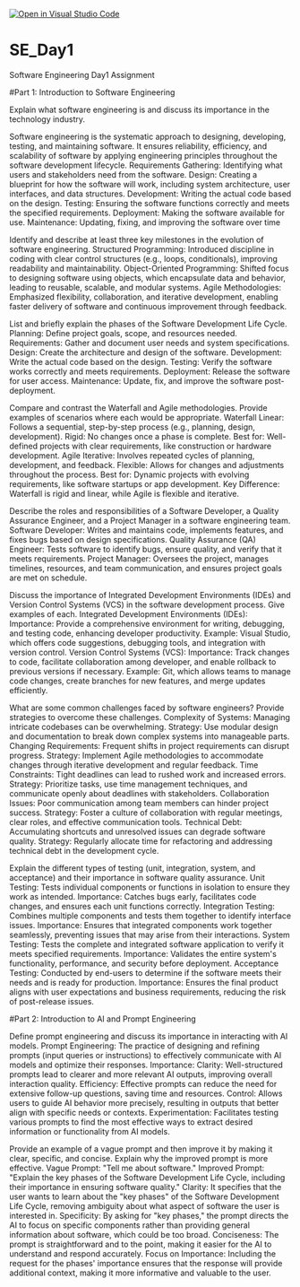 [![Open in Visual Studio Code](https://classroom.github.com/assets/open-in-vscode-2e0aaae1b6195c2367325f4f02e2d04e9abb55f0b24a779b69b11b9e10269abc.svg)](https://classroom.github.com/online_ide?assignment_repo_id=15606621&assignment_repo_type=AssignmentRepo)
# SE_Day1
Software Engineering Day1 Assignment

#Part 1: Introduction to Software Engineering

Explain what software engineering is and discuss its importance in the technology industry.

Software engineering is the systematic approach to designing, developing, testing, and maintaining software. It ensures reliability, efficiency, and scalability of software by applying engineering principles throughout the software development lifecycle.
Requirements Gathering: Identifying what users and stakeholders need from the software.
Design: Creating a blueprint for how the software will work, including system architecture, user interfaces, and data structures.
Development: Writing the actual code based on the design.
Testing: Ensuring the software functions correctly and meets the specified requirements.
Deployment: Making the software available for use.
Maintenance: Updating, fixing, and improving the software over time

Identify and describe at least three key milestones in the evolution of software engineering.
Structured Programming: Introduced discipline in coding with clear control structures (e.g., loops, conditionals), improving readability and maintainability.
Object-Oriented Programming: Shifted focus to designing software using objects, which encapsulate data and behavior, leading to reusable, scalable, and modular systems.
Agile Methodologies: Emphasized flexibility, collaboration, and iterative development, enabling faster delivery of software and continuous improvement through feedback.

List and briefly explain the phases of the Software Development Life Cycle.
Planning: Define project goals, scope, and resources needed.
Requirements: Gather and document user needs and system specifications.
Design: Create the architecture and design of the software.
Development: Write the actual code based on the design.
Testing: Verify the software works correctly and meets requirements.
Deployment: Release the software for user access.
Maintenance: Update, fix, and improve the software post-deployment.

Compare and contrast the Waterfall and Agile methodologies. Provide examples of scenarios where each would be appropriate.
Waterfall
Linear: Follows a sequential, step-by-step process (e.g., planning, design, development).
Rigid: No changes once a phase is complete.
Best for: Well-defined projects with clear requirements, like construction or hardware development.
Agile
Iterative: Involves repeated cycles of planning, development, and feedback.
Flexible: Allows for changes and adjustments throughout the process.
Best for: Dynamic projects with evolving requirements, like software startups or app development.
Key Difference: Waterfall is rigid and linear, while Agile is flexible and iterative.

Describe the roles and responsibilities of a Software Developer, a Quality Assurance Engineer, and a Project Manager in a software engineering team.
Software Developer: Writes and maintains code, implements features, and fixes bugs based on design specifications.
Quality Assurance (QA) Engineer: Tests software to identify bugs, ensure quality, and verify that it meets requirements.
Project Manager: Oversees the project, manages timelines, resources, and team communication, and ensures project goals are met on schedule.

Discuss the importance of Integrated Development Environments (IDEs) and Version Control Systems (VCS) in the software development process. Give examples of each.
Integrated Development Environments (IDEs):
Importance: Provide a comprehensive environment for writing, debugging, and testing code, enhancing developer productivity.
Example: Visual Studio, which offers code suggestions, debugging tools, and integration with version control.
Version Control Systems (VCS):
Importance: Track changes to code, facilitate collaboration among developer, and enable rollback to previous versions if necessary.
Example: Git, which allows teams to manage code changes, create branches for new features, and merge updates efficiently.

What are some common challenges faced by software engineers? Provide strategies to overcome these challenges.
Complexity of Systems: Managing intricate codebases can be overwhelming.
Strategy: Use modular design and documentation to break down complex systems into manageable parts.
Changing Requirements: Frequent shifts in project requirements can disrupt progress.
Strategy: Implement Agile methodologies to accommodate changes through iterative development and regular feedback.
Time Constraints: Tight deadlines can lead to rushed work and increased errors.
Strategy: Prioritize tasks, use time management techniques, and communicate openly about deadlines with stakeholders.
Collaboration Issues: Poor communication among team members can hinder project success.
Strategy: Foster a culture of collaboration with regular meetings, clear roles, and effective communication tools.
Technical Debt: Accumulating shortcuts and unresolved issues can degrade software quality.
Strategy: Regularly allocate time for refactoring and addressing technical debt in the development cycle.

Explain the different types of testing (unit, integration, system, and acceptance) and their importance in software quality assurance.
Unit Testing: Tests individual components or functions in isolation to ensure they work as intended.
Importance: Catches bugs early, facilitates code changes, and ensures each unit functions correctly.
Integration Testing: Combines multiple components and tests them together to identify interface issues.
Importance: Ensures that integrated components work together seamlessly, preventing issues that may arise from their interactions.
System Testing: Tests the complete and integrated software application to verify it meets specified requirements.
Importance: Validates the entire system's functionality, performance, and security before deployment.
Acceptance Testing: Conducted by end-users to determine if the software meets their needs and is ready for production.
Importance: Ensures the final product aligns with user expectations and business requirements, reducing the risk of post-release issues.

#Part 2: Introduction to AI and Prompt Engineering


Define prompt engineering and discuss its importance in interacting with AI models.
Prompt Engineering: The practice of designing and refining prompts (input queries or instructions) to effectively communicate with AI models and optimize their responses.
Importance:
Clarity: Well-structured prompts lead to clearer and more relevant AI outputs, improving overall interaction quality.
Efficiency: Effective prompts can reduce the need for extensive follow-up questions, saving time and resources.
Control: Allows users to guide AI behavior more precisely, resulting in outputs that better align with specific needs or contexts.
Experimentation: Facilitates testing various prompts to find the most effective ways to extract desired information or functionality from AI models.

Provide an example of a vague prompt and then improve it by making it clear, specific, and concise. Explain why the improved prompt is more effective.
Vague Prompt: "Tell me about software."
Improved Prompt: "Explain the key phases of the Software Development Life Cycle, including their importance in ensuring software quality."
Clarity: It specifies that the user wants to learn about the "key phases" of the Software Development Life Cycle, removing ambiguity about what aspect of software the user is interested in.
Specificity: By asking for "key phases," the prompt directs the AI to focus on specific components rather than providing general information about software, which could be too broad.
Conciseness: The prompt is straightforward and to the point, making it easier for the AI to understand and respond accurately.
Focus on Importance: Including the request for the phases' importance ensures that the response will provide additional context, making it more informative and valuable to the user.


